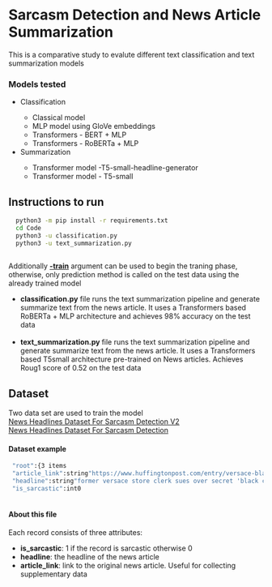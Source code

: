 # Sarcasm Detection and News Article Summarization 

This is a comparative study to evalute different text classification and text summarization models

<h3>Models tested</h3>
<ul>
    <li>Classification</li>
        <ul>
            <li>Classical model</li>
            <li>MLP model using GloVe embeddings</li>
            <li>Transformers - BERT + MLP</li>
            <li>Transformers - RoBERTa + MLP</li>
        </ul>
    <li>Summarization</li>
        <ul>
            <li>Transformer model -T5-small-headline-generator</li>
            <li>Transformer model - T5-small</li>
        </ul>
</ul>

## Instructions to run

```bash
  python3 -m pip install -r requirements.txt
  cd Code
  python3 -u classification.py
  python3 -u text_summarization.py
  
```
Additionally <b><u>-train</u></b> argument can be used to begin the traning phase, otherwise, only prediction method is called on the test data using the already trained model
<ul> 
<li><b>classification.py</b> file runs the text summarization pipeline and generate summarize text from the news article. It uses a Transformers based RoBERTa + MLP architecture and achieves 98% accuracy on the test data </li>
<br>
<li><b>text_summarization.py </b>file runs the text summarization pipeline and generate summarize text from the news article. It uses a Transformers based T5small architecture pre-trained on News articles. Achieves Roug1 score of 0.52 on the test data  </li>
</ul>


## Dataset
Two data set are used to train the model
<br>
<a href="https://www.kaggle.com/datasets/rmisra/news-headlines-dataset-for-sarcasm-detection?select=Sarcasm_Headlines_Dataset_v2.json">News Headlines Dataset For Sarcasm Detection V2</a>
<br><a href="https://www.kaggle.com/datasets/rmisra/news-headlines-dataset-for-sarcasm-detection">News Headlines Dataset For Sarcasm Detection </a>

<h4> Dataset example</h4>


```bash
 "root":{3 items
 "article_link":string"https://www.huffingtonpost.com/entry/versace-black-code_us_5861fbefe4b0de3a08f600d5"
 "headline":string"former versace store clerk sues over secret 'black code' for minority shoppers"
 "is_sarcastic":int0
  
```
<h4>About this file</h4>
Each record consists of three attributes:
<ul> 
<li><b>is_sarcastic</b>: 1 if the record is sarcastic otherwise 0</li>
<li><b>headline</b>: the headline of the news article</li>
<li><b>article_link</b>: link to the original news article. Useful for collecting supplementary data</li>
</ul>
